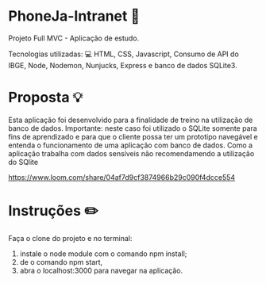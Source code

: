 # PhoneJa-Intranet 📲
Projeto Full MVC - Aplicação de estudo.  

Tecnologias utilizadas:
💻 HTML, CSS, Javascript, Consumo de API do IBGE, Node, Nodemon, Nunjucks, Express e banco de dados SQLite3.

# Proposta 💡
Esta aplicação foi desenvolvido para a finalidade de treino na utilização de banco de dados.
Importante: neste caso foi utilizado o SQLite somente para fins de aprendizado e para que o cliente possa ter um prototipo navegável e entenda o funcionamento de uma aplicação com banco de dados. Como a aplicação trabalha com dados sensíveis não recomendamendo a utilização do SQlite

https://www.loom.com/share/04af7d9cf3874966b29c090f4dcce554

# Instruções ✏️
Faça o clone do projeto e no terminal:
1. instale o node module com o comando npm install;
2. de o comando npm start, 
3. abra o localhost:3000 para navegar na aplicação.
